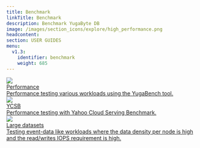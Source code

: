 ```yaml
---
title: Benchmark
linkTitle: Benchmark
description: Benchmark YugaByte DB
image: /images/section_icons/explore/high_performance.png
headcontent:
section: USER GUIDES
menu:
  v1.3:
    identifier: benchmark
    weight: 685
---
```


<div class="row">
  <div class="col-12 col-md-6 col-lg-12 col-xl-6">
    <a class="section-link icon-offset" href="performance/">
      <div class="head">
        <img class="icon" src="/images/section_icons/explore/high_performance.png" aria-hidden="true" />
        <div class="title">Performance</div>
      </div>
      <div class="body">
        Performance testing various workloads using the YugaBench tool.
      </div>
    </a>
  </div>

  <div class="col-12 col-md-6 col-lg-12 col-xl-6">
    <a class="section-link icon-offset" href="ycsb/">
      <div class="head">
        <img class="icon" src="/images/section_icons/explore/high_performance.png" aria-hidden="true" />
        <div class="title">YCSB</div>
      </div>
      <div class="body">
        Performance testing with Yahoo Cloud Serving Benchmark.
      </div>
    </a>
  </div>
  
  <div class="col-12 col-md-6 col-lg-12 col-xl-6">
    <a class="section-link icon-offset" href="large-datasets/">
      <div class="head">
        <img class="icon" src="/images/section_icons/manage/backup.png" aria-hidden="true" />
        <div class="title">Large datasets</div>
      </div>
      <div class="body">
        Testing event-data like workloads where the data density per node is high and the read/writes IOPS requirement is high.
      </div>
    </a>
  </div>
</div>
